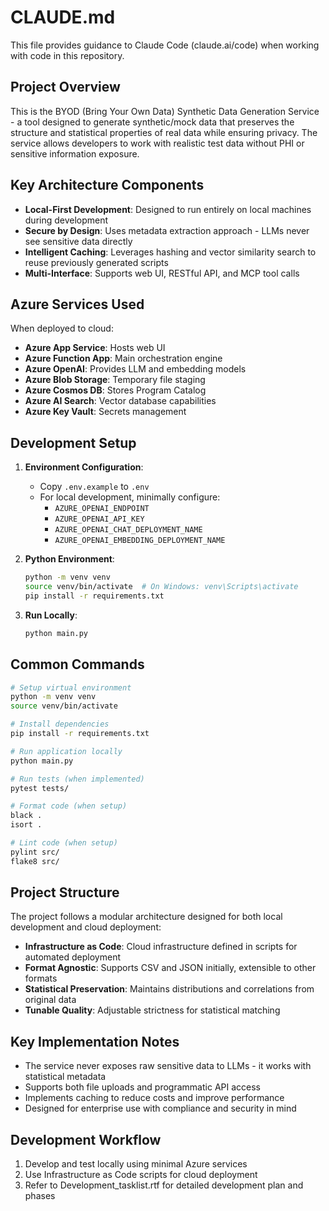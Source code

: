 # CLAUDE.md

This file provides guidance to Claude Code (claude.ai/code) when working with code in this repository.

## Project Overview

This is the BYOD (Bring Your Own Data) Synthetic Data Generation Service - a tool designed to generate synthetic/mock data that preserves the structure and statistical properties of real data while ensuring privacy. The service allows developers to work with realistic test data without PHI or sensitive information exposure.

## Key Architecture Components

- **Local-First Development**: Designed to run entirely on local machines during development
- **Secure by Design**: Uses metadata extraction approach - LLMs never see sensitive data directly
- **Intelligent Caching**: Leverages hashing and vector similarity search to reuse previously generated scripts
- **Multi-Interface**: Supports web UI, RESTful API, and MCP tool calls

## Azure Services Used

When deployed to cloud:
- **Azure App Service**: Hosts web UI
- **Azure Function App**: Main orchestration engine
- **Azure OpenAI**: Provides LLM and embedding models
- **Azure Blob Storage**: Temporary file staging
- **Azure Cosmos DB**: Stores Program Catalog
- **Azure AI Search**: Vector database capabilities
- **Azure Key Vault**: Secrets management

## Development Setup

1. **Environment Configuration**:
   - Copy `.env.example` to `.env`
   - For local development, minimally configure:
     - `AZURE_OPENAI_ENDPOINT`
     - `AZURE_OPENAI_API_KEY`
     - `AZURE_OPENAI_CHAT_DEPLOYMENT_NAME`
     - `AZURE_OPENAI_EMBEDDING_DEPLOYMENT_NAME`

2. **Python Environment**:
   ```bash
   python -m venv venv
   source venv/bin/activate  # On Windows: venv\Scripts\activate
   pip install -r requirements.txt
   ```

3. **Run Locally**:
   ```bash
   python main.py
   ```

## Common Commands

```bash
# Setup virtual environment
python -m venv venv
source venv/bin/activate

# Install dependencies
pip install -r requirements.txt

# Run application locally
python main.py

# Run tests (when implemented)
pytest tests/

# Format code (when setup)
black .
isort .

# Lint code (when setup)
pylint src/
flake8 src/
```

## Project Structure

The project follows a modular architecture designed for both local development and cloud deployment:

- **Infrastructure as Code**: Cloud infrastructure defined in scripts for automated deployment
- **Format Agnostic**: Supports CSV and JSON initially, extensible to other formats
- **Statistical Preservation**: Maintains distributions and correlations from original data
- **Tunable Quality**: Adjustable strictness for statistical matching

## Key Implementation Notes

- The service never exposes raw sensitive data to LLMs - it works with statistical metadata
- Supports both file uploads and programmatic API access
- Implements caching to reduce costs and improve performance
- Designed for enterprise use with compliance and security in mind

## Development Workflow

1. Develop and test locally using minimal Azure services
2. Use Infrastructure as Code scripts for cloud deployment
3. Refer to Development_tasklist.rtf for detailed development plan and phases